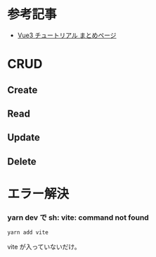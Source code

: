 # 参考記事

- [Vue3 チュートリアル まとめページ](https://qiita.com/TakahiRoyte/items/9033b61a0e528324da4c)

# CRUD

## Create

## Read

## Update

## Delete

# エラー解決

### yarn dev で sh: vite: command not found

```sh
yarn add vite
```

vite が入っていないだけ。
